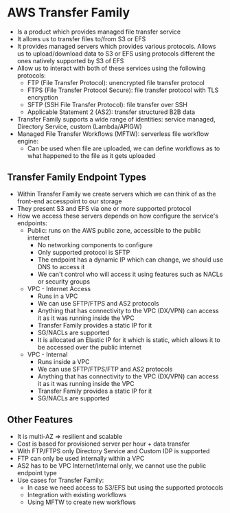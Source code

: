 # AWS Transfer Family

- Is a product which provides managed file transfer service
- It allows us to transfer files to/from S3 or EFS
- It provides managed servers which provides various protocols. Allows us to upload/download data to S3 or EFS using protocols different the ones natively supported by S3 of EFS
- Allow us to interact with both of these services using the following protocols:
    - FTP (File Transfer Protocol): unencrypted file transfer protocol
    - FTPS (File Transfer Protocol Secure): file transfer protocol with TLS encryption
    - SFTP (SSH File Transfer Protocol): file transfer over SSH
    - Applicable Statement 2 (AS2): transfer structured B2B data
- Transfer Family supports a wide range of identities: service managed, Directory Service, custom (Lambda/APIGW)
- Managed File Transfer Workflows (MFTW): serverless file workflow engine:
    - Can be used when file are uploaded, we can define workflows as to what happened to the file as it gets uploaded

## Transfer Family Endpoint Types

- Within Transfer Family we create servers which we can think of as the front-end accesspoint to our storage
- They present S3 and EFS via one or more supported protocol
- How we access these servers depends on how configure the service's endpoints:
    - Public: runs on the AWS public zone, accessible to the public internet
        - No networking components to configure
        - Only supported protocol is SFTP
        - The endpoint has a dynamic IP which can change, we should use DNS to access it
        - We can't control who will access it using features such as NACLs or security groups
    - VPC - Internet Access
        - Runs in a VPC
        - We can use SFTP/FTPS and AS2 protocols
        - Anything that has connectivity to the VPC (DX/VPN) can access it as it was running inside the VPC
        - Transfer Family provides a static IP for it
        - SG/NACLs are supported
        - It is allocated an Elastic IP for it which is static, which allows it to be accessed over the public internet
    - VPC - Internal
        - Runs inside a VPC
        - We can use SFTP/FTPS/FTP and AS2 protocols
        - Anything that has connectivity to the VPC (DX/VPN) can access it as it was running inside the VPC
        - Transfer Family provides a static IP for it
        - SG/NACLs are supported

## Other Features

- It is multi-AZ => resilient and scalable
- Cost is based for provisioned server per hour + data transfer
- With FTP/FTPS only Directory Service and Custom IDP is supported
- FTP can only be used internally within a VPC
- AS2 has to be VPC Internet/Internal only, we cannot use the public endpoint type
- Use cases for Transfer Family:
    - In case we need access to S3/EFS but using the supported protocols
    - Integration with existing workflows
    - Using MFTW to create new workflows